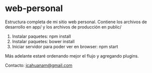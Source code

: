 web-personal
============

Estructura completa de mi sitio web personal. Contiene los archivos de desarrollo en app/ y los archivos de producción en public/

1. Instalar paquetes: npm install
2. Instalar paquetes: bower install
3. Iniciar servidor para poder ver en browser: npm start

Más adelante estaré ordenando mejor el flujo y agregando plugins.

Contacto: jcahuanam@gmail.com
